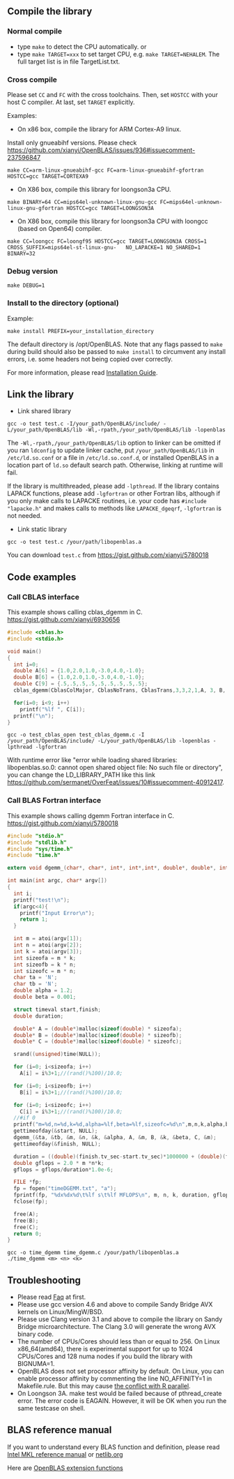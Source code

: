 ## Compile the library
### Normal compile
  * type `make` to detect the CPU automatically.
  or
  * type `make TARGET=xxx` to set target CPU, e.g. `make TARGET=NEHALEM`. The full target list is in file TargetList.txt.

### Cross compile
Please set `CC` and `FC` with the cross toolchains. Then, set `HOSTCC` with your host C compiler. At last, set `TARGET` explicitly.

Examples:

* On x86 box, compile the library for ARM Cortex-A9 linux.

Install only gnueabihf versions. Please check https://github.com/xianyi/OpenBLAS/issues/936#issuecomment-237596847

    make CC=arm-linux-gnueabihf-gcc FC=arm-linux-gnueabihf-gfortran HOSTCC=gcc TARGET=CORTEXA9

* On X86 box, compile this library for loongson3a CPU.

```
make BINARY=64 CC=mips64el-unknown-linux-gnu-gcc FC=mips64el-unknown-linux-gnu-gfortran HOSTCC=gcc TARGET=LOONGSON3A
```

* On X86 box, compile this library for loongson3a CPU with loongcc (based on Open64) compiler.

```
make CC=loongcc FC=loongf95 HOSTCC=gcc TARGET=LOONGSON3A CROSS=1 CROSS_SUFFIX=mips64el-st-linux-gnu-   NO_LAPACKE=1 NO_SHARED=1 BINARY=32
```

### Debug version

    make DEBUG=1

### Install to the directory (optional)

Example:

    make install PREFIX=your_installation_directory

The default directory is /opt/OpenBLAS. Note that any flags passed to `make` during build should also be passed to `make install` to circumvent any install errors, i.e. some headers not being copied over correctly.

For more information, please read [Installation Guide](install.md).

## Link the library

* Link shared library

```
gcc -o test test.c -I/your_path/OpenBLAS/include/ -L/your_path/OpenBLAS/lib -Wl,-rpath,/your_path/OpenBLAS/lib -lopenblas
```

The `-Wl,-rpath,/your_path/OpenBLAS/lib` option to linker can be omitted if you ran `ldconfig` to update linker cache, put `/your_path/OpenBLAS/lib` in `/etc/ld.so.conf` or a file in `/etc/ld.so.conf.d`, or installed OpenBLAS in a location part of `ld.so` default search path. Otherwise, linking at runtime will fail.

If the library is multithreaded, please add `-lpthread`. If the library contains LAPACK functions, please add `-lgfortran` or other Fortran libs, although if you only make calls to LAPACKE routines, i.e. your code has `#include "lapacke.h"` and makes calls to methods like `LAPACKE_dgeqrf`, `-lgfortran` is not needed.

* Link static library

```
gcc -o test test.c /your/path/libopenblas.a
```

You can download `test.c` from https://gist.github.com/xianyi/5780018 

## Code examples

### Call CBLAS interface
This example shows calling cblas_dgemm in C. https://gist.github.com/xianyi/6930656
```c
#include <cblas.h>
#include <stdio.h>

void main()
{
  int i=0;
  double A[6] = {1.0,2.0,1.0,-3.0,4.0,-1.0};         
  double B[6] = {1.0,2.0,1.0,-3.0,4.0,-1.0};  
  double C[9] = {.5,.5,.5,.5,.5,.5,.5,.5,.5}; 
  cblas_dgemm(CblasColMajor, CblasNoTrans, CblasTrans,3,3,2,1,A, 3, B, 3,2,C,3);

  for(i=0; i<9; i++)
    printf("%lf ", C[i]);
  printf("\n");
}
```

```
gcc -o test_cblas_open test_cblas_dgemm.c -I /your_path/OpenBLAS/include/ -L/your_path/OpenBLAS/lib -lopenblas -lpthread -lgfortran
```
With runtime error like "error while loading shared libraries: libopenblas.so.0: cannot open shared object file: No such file or directory", you can change the LD_LIBRARY_PATH like this link https://github.com/sermanet/OverFeat/issues/10#issuecomment-40912417.

### Call BLAS Fortran interface

This example shows calling dgemm Fortran interface in C. https://gist.github.com/xianyi/5780018

```c
#include "stdio.h"
#include "stdlib.h"
#include "sys/time.h"
#include "time.h"

extern void dgemm_(char*, char*, int*, int*,int*, double*, double*, int*, double*, int*, double*, double*, int*);

int main(int argc, char* argv[])
{
  int i;
  printf("test!\n");
  if(argc<4){
    printf("Input Error\n");
    return 1;
  }

  int m = atoi(argv[1]);
  int n = atoi(argv[2]);
  int k = atoi(argv[3]);
  int sizeofa = m * k;
  int sizeofb = k * n;
  int sizeofc = m * n;
  char ta = 'N';
  char tb = 'N';
  double alpha = 1.2;
  double beta = 0.001;

  struct timeval start,finish;
  double duration;

  double* A = (double*)malloc(sizeof(double) * sizeofa);
  double* B = (double*)malloc(sizeof(double) * sizeofb);
  double* C = (double*)malloc(sizeof(double) * sizeofc);

  srand((unsigned)time(NULL));

  for (i=0; i<sizeofa; i++)
    A[i] = i%3+1;//(rand()%100)/10.0;

  for (i=0; i<sizeofb; i++)
    B[i] = i%3+1;//(rand()%100)/10.0;

  for (i=0; i<sizeofc; i++)
    C[i] = i%3+1;//(rand()%100)/10.0;
  //#if 0
  printf("m=%d,n=%d,k=%d,alpha=%lf,beta=%lf,sizeofc=%d\n",m,n,k,alpha,beta,sizeofc);
  gettimeofday(&start, NULL);
  dgemm_(&ta, &tb, &m, &n, &k, &alpha, A, &m, B, &k, &beta, C, &m);
  gettimeofday(&finish, NULL);

  duration = ((double)(finish.tv_sec-start.tv_sec)*1000000 + (double)(finish.tv_usec-start.tv_usec)) / 1000000;
  double gflops = 2.0 * m *n*k;
  gflops = gflops/duration*1.0e-6;

  FILE *fp;
  fp = fopen("timeDGEMM.txt", "a");
  fprintf(fp, "%dx%dx%d\t%lf s\t%lf MFLOPS\n", m, n, k, duration, gflops);
  fclose(fp);

  free(A);
  free(B);
  free(C);
  return 0;
}
```

```
gcc -o time_dgemm time_dgemm.c /your/path/libopenblas.a
./time_dgemm <m> <n> <k>
```

## Troubleshooting

* Please read [Faq](faq.md) at first.
* Please use gcc version 4.6 and above to compile Sandy Bridge AVX kernels on Linux/MingW/BSD.
* Please use Clang version 3.1 and above to compile the library on Sandy Bridge microarchitecture. The Clang 3.0 will generate the wrong AVX binary code.
* The number of CPUs/Cores should less than or equal to 256. On Linux x86_64(amd64), there is experimental support for up to 1024 CPUs/Cores and 128 numa nodes if you build the library with BIGNUMA=1.
* OpenBLAS does not set processor affinity by default. On Linux, you can enable processor affinity by commenting the line NO_AFFINITY=1 in Makefile.rule. But this may cause [the conflict with R parallel](https://stat.ethz.ch/pipermail/r-sig-hpc/2012-April/001348.html).
* On Loongson 3A. make test would be failed because of pthread_create error. The error code is EAGAIN. However, it will be OK when you run the same testcase on shell.

## BLAS reference manual

If you want to understand every BLAS function and definition, please read [Intel MKL reference manual](https://software.intel.com/en-us/intel-mkl/documentation) or [netlib.org](http://netlib.org/blas/)

Here are [OpenBLAS extension functions](extensions.md)
